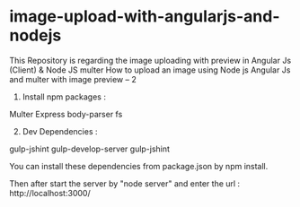 # image-upload-with-angularjs-and-nodejs
This Repository is regarding the image uploading with preview in Angular Js (Client) &amp; Node JS multer
How to upload an image using Node js Angular Js and multer with image preview – 2 

1) Install npm packages :

Multer
Express
body-parser
fs

2) Dev Dependencies :

gulp-jshint
gulp-develop-server
gulp-jshint


You can install these dependencies from package.json by npm install.

Then after start the server by "node server" and enter the url : http://localhost:3000/
